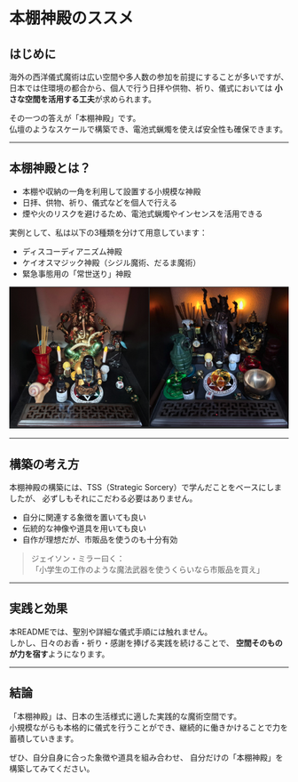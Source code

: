 # 本棚神殿のススメ

## はじめに
海外の西洋儀式魔術は広い空間や多人数の参加を前提にすることが多いですが、
日本では住環境の都合から、個人で行う日拝や供物、祈り、儀式においては
**小さな空間を活用する工夫**が求められます。

その一つの答えが「本棚神殿」です。  
仏壇のようなスケールで構築でき、電池式蝋燭を使えば安全性も確保できます。

---

## 本棚神殿とは？
- 本棚や収納の一角を利用して設置する小規模な神殿
- 日拝、供物、祈り、儀式などを個人で行える
- 煙や火のリスクを避けるため、電池式蝋燭やインセンスを活用できる

実例として、私は以下の3種類を分けて用意しています：
- ディスコーディアニズム神殿
- ケイオスマジック神殿（シジル魔術、だるま魔術）
- 緊急事態用の「常世送り」神殿

![本棚神殿の例](BookshelfTemples.png)

---

## 構築の考え方
本棚神殿の構築には、TSS（Strategic Sorcery）で学んだことをベースにしましたが、
必ずしもそれにこだわる必要はありません。

- 自分に関連する象徴を置いても良い
- 伝統的な神像や道具を用いても良い
- 自作が理想だが、市販品を使うのも十分有効

> ジェイソン・ミラー曰く：  
> 「小学生の工作のような魔法武器を使うくらいなら市販品を買え」

---

## 実践と効果
本READMEでは、聖別や詳細な儀式手順には触れません。  
しかし、日々のお香・祈り・感謝を捧げる実践を続けることで、
**空間そのものが力を宿す**ようになります。

---

## 結論
「本棚神殿」は、日本の生活様式に適した実践的な魔術空間です。  
小規模ながらも本格的に儀式を行うことができ、継続的に働きかけることで力を蓄積していきます。

ぜひ、自分自身に合った象徴や道具を組み合わせ、
自分だけの「本棚神殿」を構築してみてください。
